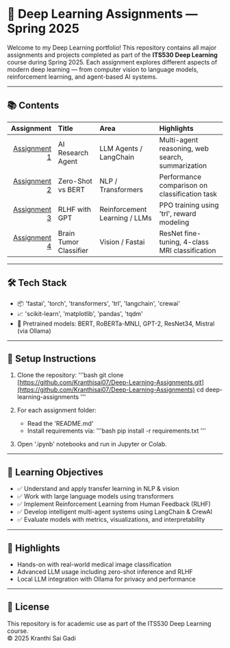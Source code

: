 # 🧠 Deep Learning Assignments — Spring 2025

Welcome to my Deep Learning portfolio! This repository contains all major assignments and projects completed as part of the **ITS530 Deep Learning** course during Spring 2025. Each assignment explores different aspects of modern deep learning — from computer vision to language models, reinforcement learning, and agent-based AI systems.

---

## 📚 Contents

| Assignment | Title | Area | Highlights |
|-----------:|:------|:------|:-----------|
| [Assignment 1](./Assignment_1_ResearchAgent) | AI Research Agent | LLM Agents / LangChain | Multi-agent reasoning, web search, summarization |
| [Assignment 2](./Assignment_2_ZeroShot_vs_BERT) | Zero-Shot vs BERT | NLP / Transformers | Performance comparison on classification task |
| [Assignment 3](./Assignment_3_RLHF_with_GPT) | RLHF with GPT | Reinforcement Learning / LLMs | PPO training using 'trl', reward modeling |
| [Assignment 4](./Assignment_4_Fastai_ImageClassifier) | Brain Tumor Classifier | Vision / Fastai | ResNet fine-tuning, 4-class MRI classification |

---

## 🛠️ Tech Stack

- 📦 'fastai', 'torch', 'transformers', 'trl', 'langchain', 'crewai'
- 📈 'scikit-learn', 'matplotlib', 'pandas', 'tqdm'
- 🧠 Pretrained models: BERT, RoBERTa-MNLI, GPT-2, ResNet34, Mistral (via Ollama)

---

## 🧪 Setup Instructions

1. Clone the repository:
   '''bash
   git clone [https://github.com/Kranthisai07/Deep-Learning-Assignments.git](https://github.com/Kranthisai07/Deep-Learning-Assignments)
   cd deep-learning-assignments
   '''

2. For each assignment folder:
   - Read the 'README.md'
   - Install requirements via:
     '''bash
     pip install -r requirements.txt
     '''

3. Open '.ipynb' notebooks and run in Jupyter or Colab.

---

## 🎯 Learning Objectives

- ✅ Understand and apply transfer learning in NLP & vision
- ✅ Work with large language models using transformers
- ✅ Implement Reinforcement Learning from Human Feedback (RLHF)
- ✅ Develop intelligent multi-agent systems using LangChain & CrewAI
- ✅ Evaluate models with metrics, visualizations, and interpretability

---

## 🌟 Highlights

- Hands-on with real-world medical image classification
- Advanced LLM usage including zero-shot inference and RLHF
- Local LLM integration with Ollama for privacy and performance

---

## 📜 License

This repository is for academic use as part of the ITS530 Deep Learning course.  
© 2025 Kranthi Sai Gadi
